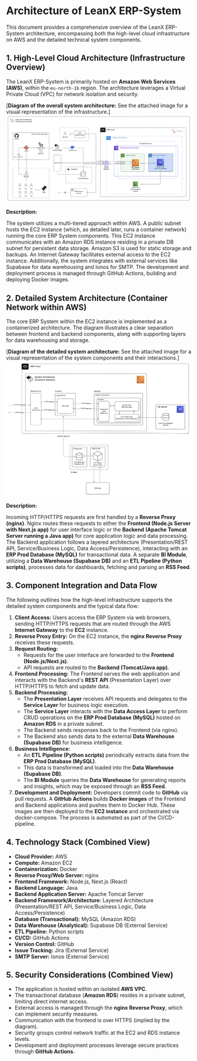 # Architecture of LeanX ERP-System

This document provides a comprehensive overview of the LeanX ERP-System architecture, encompassing both the high-level cloud infrastructure on AWS and the detailed technical system components.

## 1. High-Level Cloud Architecture (Infrastructure Overview)

The LeanX ERP-System is primarily hosted on **Amazon Web Services (AWS)**, within the `eu-north-1b` region. The architecture leverages a Virtual Private Cloud (VPC) for network isolation and security.

[**Diagram of the overall system architecture:** See the attached image for a visual representation of the infrastructure.]
![Highlevel-Overview](images/leanx_infrastructure_overview.png)

**Description:**

The system utilizes a multi-tiered approach within AWS. A public subnet hosts the EC2 instance (which, as detailed later, runs a container network) running the core ERP System components. This EC2 instance communicates with an Amazon RDS instance residing in a private DB subnet for persistent data storage. Amazon S3 is used for static storage and backups. An Internet Gateway facilitates external access to the EC2 instance. Additionally, the system integrates with external services like Supabase for data warehousing and Ionos for SMTP. The development and deployment process is managed through GitHub Actions, building and deploying Docker images.

## 2. Detailed System Architecture (Container Network within AWS)

The core ERP System within the EC2 instance is implemented as a containerized architecture. The diagram illustrates a clear separation between frontend and backend components, along with supporting layers for data warehousing and storage.

[**Diagram of the detailed system architecture:** See the attached image for a visual representation of the system components and their interactions.]
![System-Architeccture](images/leanx_system_architecture.png)

**Description:**

Incoming HTTP/HTTPS requests are first handled by a **Reverse Proxy (nginx)**. Nginx routes these requests to either the **Frontend (Node.js Server with Next.js app)** for user interface logic or the **Backend (Apache Tomcat Server running a Java app)** for core application logic and data processing. The Backend application follows a layered architecture (Presentation/REST API, Service/Business Logic, Data Access/Persistence), interacting with an **ERP Prod Database (MySQL)** for transactional data. A separate **BI Module**, utilizing a **Data Warehouse (Supabase DB)** and an **ETL Pipeline (Python scripts)**, processes data for dashboards, fetching and parsing an **RSS Feed**.

## 3. Component Integration and Data Flow

The following outlines how the high-level infrastructure supports the detailed system components and the typical data flow:

1.  **Client Access:** Users access the ERP System via web browsers, sending HTTP/HTTPS requests that are routed through the AWS **Internet Gateway** to the **EC2** instance.
2.  **Reverse Proxy Entry:** On the EC2 instance, the **nginx Reverse Proxy** receives these requests.
3.  **Request Routing:**
    * Requests for the user interface are forwarded to the **Frontend (Node.js/Next.js)**.
    * API requests are routed to the **Backend (Tomcat/Java app)**.
4.  **Frontend Processing:** The Frontend serves the web application and interacts with the Backend's **REST API** (Presentation Layer) over HTTP/HTTPS to fetch and update data.
5.  **Backend Processing:**
    * The **Presentation Layer** receives API requests and delegates to the **Service Layer** for business logic execution.
    * The **Service Layer** interacts with the **Data Access Layer** to perform CRUD operations on the **ERP Prod Database (MySQL)** hosted on **Amazon RDS** in a private subnet.
    * The Backend sends responses back to the Frontend (via nginx).
    * The Backend also sends data to the external **Data Warehouse (Supabase DB)** for business intelligence.
6.  **Business Intelligence:**
    * An **ETL Pipeline (Python scripts)** periodically extracts data from the **ERP Prod Database (MySQL)**.
    * This data is transformed and loaded into the **Data Warehouse (Supabase DB)**.
    * The **BI Module** queries the **Data Warehouse** for generating reports and insights, which may be exposed through an **RSS Feed**.
7.  **Development and Deployment:** Developers commit code to **GitHub** via pull requests. A **GitHub Actions** builds **Docker images** of the Frontend and Backend applications and pushes them to Docker Hub. These images are then deployed to the **EC2 instance** and orchestrated via docker-compose. The process is automated as part of the CI/CD-pipeline.

## 4. Technology Stack (Combined View)

* **Cloud Provider:** AWS
* **Compute:** Amazon EC2
* **Containerization:** Docker
* **Reverse Proxy/Web Server:** nginx
* **Frontend Framework:** Node.js, Next.js (React)
* **Backend Language:** Java
* **Backend Application Server:** Apache Tomcat Server
* **Backend Framework/Architecture:** Layered Architecture (Presentation/REST API, Service/Business Logic, Data Access/Persistence)
* **Database (Transactional):** MySQL (Amazon RDS)
* **Data Warehouse (Analytical):** Supabase DB (External Service)
* **ETL Pipeline:** Python scripts
* **CI/CD:** GitHub Actions
* **Version Control:** GitHub
* **Issue Tracking:** Jira (External Service)
* **SMTP Server:** Ionos (External Service)

## 5. Security Considerations (Combined View)

* The application is hosted within an isolated **AWS VPC**.
* The transactional database (**Amazon RDS**) resides in a private subnet, limiting direct internet access.
* External access is managed through the **nginx Reverse Proxy**, which can implement security measures.
* Communication with the frontend is over HTTPS (implied by the diagram).
* Security groups control network traffic at the EC2 and RDS instance levels.
* Development and deployment processes leverage secure practices through **GitHub Actions**.

